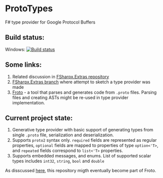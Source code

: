 # ProtoTypes
F# type provider for Google Protocol Buffers

## Build status:

Windows: [![Build status](https://ci.appveyor.com/api/projects/status/tn17l78rxk0dokmh?svg=true)](https://ci.appveyor.com/project/takemyoxygen/prototypes)

## Some links:

1. Related discussion in [FSharpx.Extras repository](https://github.com/fsprojects/FSharpx.Extras/issues/124)
2. [FSharpx.Extras branch](https://github.com/fsprojects/FSharpx.Extras/tree/protobuf) where attempt to sketch a type provider was made
3. [Froto](https://github.com/ctaggart/froto) - a tool that parses and generates code from `.proto` files. Parsing files and creating ASTs might be re-used in type provider implementation. 

## Current project state:

1. Generative type provider with basic support of generating types from single `.proto` file, serialization and deserialization.
2. Supports `proto2` syntax only. `required` fields are represented as regular properties, `optional` fields are mapped to properties of type `option<'T>`, and `repeated` fields correspond to `list<'T>` properties.
3. Supports embedded messages, and enums. List of supported scalar types includes `int32`, `string`, `bool` and `double`

As disscussed [here](https://github.com/ctaggart/froto/issues/3), this repository migth eventually become part of Froto.
